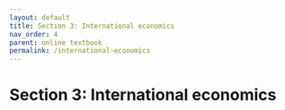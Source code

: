 ```yaml
---
layout: default
title: Section 3: International economics
nav_order: 4
parent: online textbook
permalink: /international-economics
---
```


# Section 3: International economics
